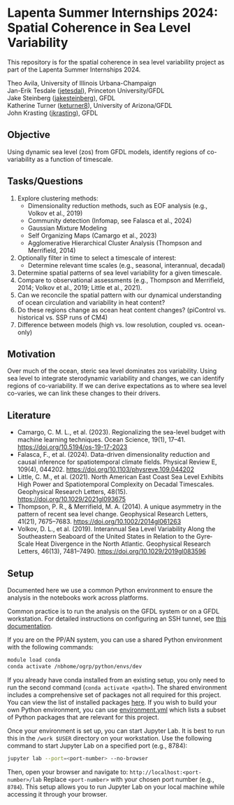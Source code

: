 # Lapenta Summer Internships 2024: Spatial Coherence in Sea Level Variability

This repository is for the spatial coherence in sea level variability project as part of the Lapenta Summer Internships 2024.

Theo Avila, University of Illinois Urbana-Champaign<br>
Jan-Erik Tesdale ([jetesdal](https://github.com/jetesdal)), Princeton University/GFDL<br>
Jake Steinberg ([jakesteinberg](https://github.com/jakesteinberg)), GFDL<br>
Katherine Turner ([keturner8](https://github.com/keturner8)), University of Arizona/GFDL<br>
John Krasting ([jkrasting](https://github.com/jkrasting)), GFDL
    
## Objective
Using dynamic sea level (zos) from GFDL models, identify regions of co-variability as a function of timescale.

## Tasks/Questions
1. Explore clustering methods:
    - Dimensionality reduction methods, such as EOF analysis (e.g., Volkov et al., 2019)
    - Community detection (Infomap, see Falasca et al., 2024)
    - Gaussian Mixture Modeling
    - Self Organizing Maps (Camargo et al., 2023)
    - Agglomerative Hierarchical Cluster Analysis (Thompson and Merrifield, 2014)
2. Optionally filter in time to select a timescale of interest:
    - Determine relevant time scales (e.g., seasonal, interannual, decadal)
3. Determine spatial patterns of sea level variability for a given timescale.
4. Compare to observational assessments (e.g., Thompson and Merrifield, 2014; Volkov et al., 2019; Little et al., 2021).
5. Can we reconcile the spatial pattern with our dynamical understanding of ocean circulation and variability in heat content?
6. Do these regions change as ocean heat content changes? (piControl vs. historical vs. SSP runs of CM4)
7. Difference between models (high vs. low resolution, coupled vs. ocean-only)

## Motivation
Over much of the ocean, steric sea level dominates zos variability. Using sea level to integrate sterodynamic variability and changes, we can identify regions of co-variability. If we can derive expectations as to where sea level co-varies, we can link these changes to their drivers.

## Literature
- Camargo, C. M. L., et al. (2023). Regionalizing the sea-level budget with machine learning techniques. Ocean Science, 19(1), 17–41. https://doi.org/10.5194/os-19-17-2023
- Falasca, F., et al. (2024). Data-driven dimensionality reduction and causal inference for spatiotemporal climate fields. Physical Review E, 109(4), 044202. https://doi.org/10.1103/physreve.109.044202
- Little, C. M., et al. (2021). North American East Coast Sea Level Exhibits High Power and Spatiotemporal Complexity on Decadal Timescales. Geophysical Research Letters, 48(15). https://doi.org/10.1029/2021gl093675
- Thompson, P. R., & Merrifield, M. A. (2014). A unique asymmetry in the pattern of recent sea level change. Geophysical Research Letters, 41(21), 7675–7683. https://doi.org/10.1002/2014gl061263
- Volkov, D. L., et al. (2019). Interannual Sea Level Variability Along the Southeastern Seaboard of the United States in Relation to the Gyre‐Scale Heat Divergence in the North Atlantic. Geophysical Research Letters, 46(13), 7481–7490. https://doi.org/10.1029/2019gl083596

## Setup

Documented here we use a common Python environment to ensure the analysis in the notebooks work across platforms.

Common practice is to run the analysis on the GFDL system or on a GFDL workstation. 
For detailed instructions on configuring an SSH tunnel, see [this documentation](https://hackmd.io/E9g3SumVSGurIV6ai7E1bw).

If you are on the PP/AN system, you can use a shared Python environment with the following commands:
```bash
module load conda
conda activate /nbhome/ogrp/python/envs/dev
```

If you already have conda installed from an existing setup, you only need to run the second command (`conda activate <path>`). The shared environment includes a comprehensive set of packages not all required for this project. You can view the list of installed packages [here](https://github.com/jkrasting/ocean-python). If you wish to build your own Python environment, you can use [environment.yml](./environment.yml) which lists a subset of Python packages that are relevant for this project.

Once your environment is set up, you can start Jupyter Lab. It is best to run this in the `/work $USER` directory on your workstation. Use the following command to start Jupyter Lab on a specified port (e.g., 8784):

```bash
jupyter lab --port=<port-number> --no-browser
```
Then, open your browser and navigate to:
`http://localhost:<port-number>/lab`
Replace `<port-number>` with your chosen port number (e.g., `8784`). This setup allows you to run Jupyter Lab on your local machine while accessing it through your browser.



